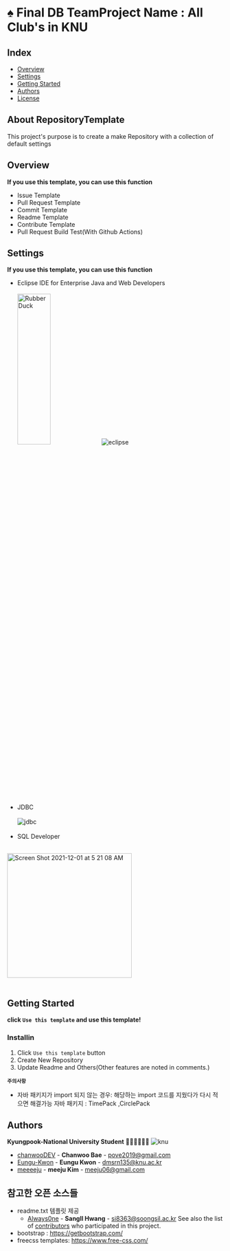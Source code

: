 # ♠️ Final DB TeamProject Name : All Club's in KNU
## Index
  - [Overview](#overview) <!--전체적인 기능 설명 (우리 프로젝트 소개)-->
  - [Settings](#settings) <!--제작환경-->
  - [Getting Started](#getting-started) <!--다운받거나 clone시 사용하는 방법 및 유의 사항 -->
  - [Authors](#authors)
  - [License](#license)
<!--  Other options to write Readme
  - [Deployment](#deployment)
  - [Used or Referenced Projects](Used-or-Referenced-Projects)
-->
## About RepositoryTemplate
<!--Wirte one paragraph of project description -->  
This project's purpose is to create a make Repository with a collection of default settings  

## Overview
<!-- Write Overview about this project -->
**If you use this template, you can use this function**
- Issue Template
- Pull Request Template
- Commit Template
- Readme Template
- Contribute Template
- Pull Request Build Test(With Github Actions)

## Settings
<!-- Write  settings about this project -->
**If you use this template, you can use this function**
- Eclipse IDE for Enterprise Java and Web Developers <br></br>
<img src="https://user-images.githubusercontent.com/68631158/144124881-4b914f44-c886-44f0-9a0c-5479d483c348.png" width="40%" height="30%" title="px(픽셀) 크기 설정" alt="RubberDuck"></img>
![eclipse](https://user-images.githubusercontent.com/68631158/144124881-4b914f44-c886-44f0-9a0c-5479d483c348.png)
<br><br>
- JDBC <br></br>
![jdbc](https://user-images.githubusercontent.com/68631158/144124545-c516c356-2b9c-4ea1-a11d-7a2a2566b808.png)
<br><br>
- SQL Developer <br></br>
<img width="290" alt="Screen Shot 2021-12-01 at 5 21 08 AM" src="https://user-images.githubusercontent.com/68631158/144124985-173adcd4-bf42-42d3-a444-86ffcf6b64ac.png">
<br><br>

## Getting Started
**click `Use this template` and use this template!**
<!--
### Depencies
 Write about need to install the software and how to install them 
-->
### Installin

1. Click `Use this template` button 
2. Create New Repository
3. Update Readme and Others(Other features are noted in comments.)



 **`주의사항`**
 * 자바 패키지가 import 되지 않는 경우: 해당하는 import 코드를 지웠다가 다시 적으면 해결가능
    자바 패키지 : TimePack ,CirclePack
 

 
  


## Authors
**Kyungpook-National University Student** 🧑‍💻👨‍💻👩‍💻
![knu](https://user-images.githubusercontent.com/68631158/144125382-f0fb0165-9eb6-46b7-8448-2a47960db06f.png)</br>
  - [chanwooDEV](https://github.com/chanwooDev) - **Chanwoo Bae** - <pove2019@gmail.com>
  - [Eungu-Kwon](https://github.com/Eungu-Kwon) - **Eungu Kwon** - <dmsrn135@knu.ac.kr>
  - [meeeeju](https://github.com/meeeeju) - **meeju Kim** - <meeju06@gmail.com>


## 참고한 오픈 소스들 
* readme.txt 템플릿 제공
   - [Always0ne](https://github.com/Always0ne) - **SangIl Hwang** - <si8363@soongsil.ac.kr>
  See also the list of [contributors](https://github.com/always0ne/readmeTemplate/contributors)
  who participated in this project. 
* bootstrap : <https://getbootstrap.com/>
* freecss templates: <https://www.free-css.com/>

```


```
